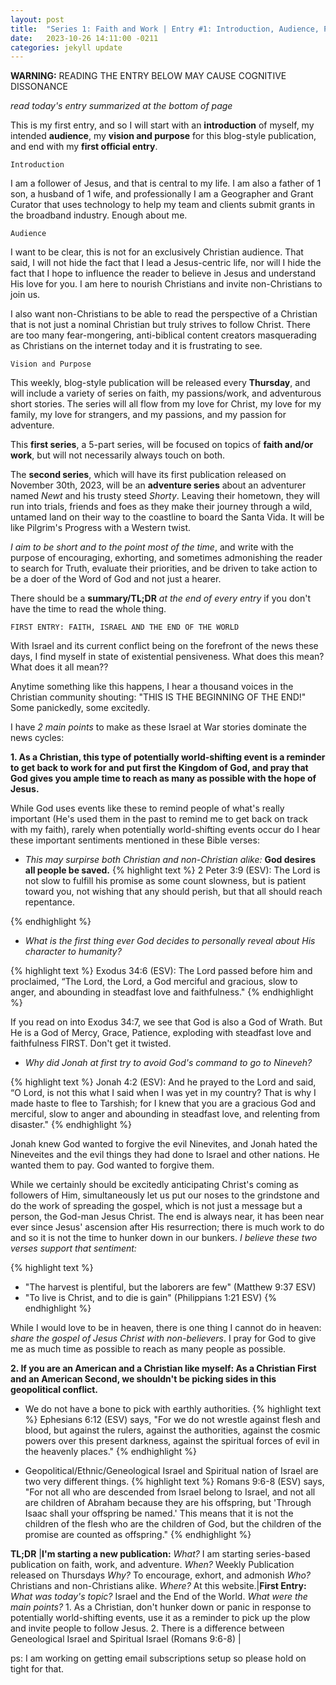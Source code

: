 ```yaml
---
layout: post
title:  "Series 1: Faith and Work | Entry #1: Introduction, Audience, Purpose, and FIRST ENTRY"
date:   2023-10-26 14:11:00 -0211
categories: jekyll update
---
```


__WARNING:__ READING THE ENTRY BELOW MAY CAUSE COGNITIVE DISSONANCE

*read today's entry summarized at the bottom of page*

This is my first entry, and so I will start with an __introduction__ of myself, my intended __audience__, my __vision and purpose__ for this blog-style publication, and end with my __first official entry__.

`Introduction`

I am a follower of Jesus, and that is central to my life. I am also a father of 1 son, a husband of 1 wife, and professionally I am a Geographer and Grant Curator that uses technology to help my team and clients submit grants in the broadband industry. Enough about me.

`Audience`

I want to be clear, this is not for an exclusively Christian audience. That said, I will not hide the fact that I lead a Jesus-centric life, nor will I hide the fact that I hope to influence the reader to believe in Jesus and understand His love for you. I am here to nourish Christians and invite non-Christians to join us.

I also want non-Christians to be able to read the perspective of a Christian that is not just a nominal Christian but truly strives to follow Christ. There are too many fear-mongering, anti-biblical content creators masquerading as Christians on the internet today and it is frustrating to see.

`Vision and Purpose`

This weekly, blog-style publication will be released every __Thursday__, and will include a variety of series on faith, my passions/work, and adventurous short stories. The series will all flow from my love for Christ, my love for my family, my love for strangers, and my passions, and my passion for adventure.

This __first series__, a 5-part series, will be focused on topics of __faith and/or work__, but will not necessarily always touch on both.

The __second series__, which will have its first publication released on November 30th, 2023, will be an __adventure series__ about an adventurer named _Newt_ and his trusty steed _Shorty_. Leaving their hometown, they will run into trials, friends and foes as they make their journey through a wild, untamed land on their way to the coastline to board the Santa Vida. It will be like Pilgrim's Progress with a Western twist.

_I aim to be short and to the point most of the time_, and write with the purpose of encouraging, exhorting, and sometimes admonishing the reader to search for Truth, evaluate their priorities, and be driven to take action to be a doer of the Word of God and not just a hearer.

There should be a __summary/TL;DR__ _at the end of every entry_ if you don't have the time to read the whole thing.

`FIRST ENTRY: FAITH, ISRAEL AND THE END OF THE WORLD`

With Israel and its current conflict being on the forefront of the news these days, I find myself in state of existential pensiveness. What does this mean? What does it all mean??

Anytime something like this happens, I hear a thousand voices in the Christian community shouting: "THIS IS THE BEGINNING OF THE END!" Some panickedly, some excitedly.

I have _2 main points_ to make as these Israel at War stories dominate the news cycles:

__1. As a Christian, this type of potentially world-shifting event is a reminder to get back to work for and put first the Kingdom of God, and pray that God gives you ample time to reach as many as possible with the hope of Jesus.__

While God uses events like these to remind people of what's really important (He's used them in the past to remind me to get back on track with my faith), rarely when potentially world-shifting events occur do I hear these important sentiments mentioned in these Bible verses:

- _This may surpirse both Christian and non-Christian alike:_ __God desires all people be saved.__
{% highlight text %}
2 Peter 3:9 (ESV): The Lord is not slow to fulfill his promise as some count
slowness, but is patient toward you, not wishing that any should perish, but that
all should reach repentance.

{% endhighlight %}

- _What is the first thing ever God decides to personally reveal about His character to humanity?_

{% highlight text %}
Exodus 34:6 (ESV): The Lord passed before him and proclaimed, “The Lord, the Lord,
a God merciful and gracious, slow to anger, and abounding in steadfast love and
faithfulness."
{% endhighlight %}

If you read on into Exodus 34:7, we see that God is also a God of Wrath. But He is a God of Mercy, Grace, Patience, exploding with steadfast love and faithfulness FIRST. Don't get it twisted.

- _Why did Jonah at first try to avoid God's command to go to Nineveh?_

{% highlight text %}
Jonah 4:2 (ESV): And he prayed to the Lord and said, “O Lord, is not this what I
said when I was yet in my country? That is why I made haste to flee to Tarshish;
for I knew that you are a gracious God and merciful, slow to anger and abounding in
steadfast love, and relenting from disaster."
{% endhighlight %}

Jonah knew God wanted to forgive the evil Ninevites, and Jonah hated the Nineveites and the evil things they had done to Israel and other nations. He wanted them to pay. God wanted to forgive them.

While we certainly should be excitedly anticipating Christ's coming as followers of Him, simultaneously let us put our noses to the grindstone and do the work of spreading the gospel, which is not just a message but a person, the God-man Jesus Christ. The end is always near, it has been near ever since Jesus' ascension after His resurrection; there is much work to do and so it is not the time to hunker down in our bunkers. *I believe these two verses support that sentiment:*

{% highlight text %}
- "The harvest is plentiful, but the laborers are few" (Matthew 9:37 ESV)
- "To live is Christ, and to die is gain" (Philippians 1:21 ESV)
{% endhighlight %}

While I would love to be in heaven, there is one thing I cannot do in heaven: *share the gospel of Jesus Christ with non-believers*. I pray for God to give me as much time as possible to reach as many people as possible.

__2. If you are an American and a Christian like myself: As a Christian First and an American Second, we shouldn't be picking sides in this geopolitical conflict.__

- We do not have a bone to pick with earthly authorities.
{% highlight text %}
Ephesians 6:12 (ESV) says, "For we do not wrestle against flesh and blood, but
against the rulers, against the authorities, against the cosmic powers over this
present darkness, against the spiritual forces of evil in the heavenly places."
{% endhighlight %}

- Geopolitical/Ethnic/Geneological Israel and Spiritual nation of Israel are two very different things.
{% highlight text %}
Romans 9:6-8 (ESV) says, "For not all who are descended from Israel belong to
Israel, and not all are children of Abraham because they are his offspring,
but 'Through Isaac shall your offspring be named.' This means that it is not the
children of the flesh who are the children of God, but the children of the
promise are counted as offspring."
{% endhighlight %}

__TL;DR__ |__I'm starting a new publication:__ *What?* I am starting series-based publication on faith, work, and adventure. *When?* Weekly Publication released on Thursdays *Why?* To encourage, exhort, and admonish *Who?* Christians and non-Christians alike. *Where?* At this website.|__First Entry:__ *What was today's topic?* Israel and the End of the World. *What were the main points?* 1. As a Christian, don't hunker down or panic in response to potentially world-shifting events, use it as a reminder to pick up the plow and invite people to follow Jesus. 2. There is a difference between Geneological Israel and Spiritual Israel (Romans 9:6-8) |

ps: I am working on getting email subscriptions setup so please hold on tight for that.
